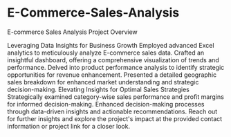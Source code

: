 # E-Commerce-Sales-Analysis
E-commerce Sales Analysis Project Overview

Leveraging Data Insights for Business Growth
Employed advanced Excel analytics to meticulously analyze E-commerce sales data.
Crafted an insightful dashboard, offering a comprehensive visualization of trends and performance.
Delved into product performance analysis to identify strategic opportunities for revenue enhancement.
Presented a detailed geographic sales breakdown for enhanced market understanding and strategic decision-making.
Elevating Insights for Optimal Sales Strategies
Strategically examined category-wise sales performance and profit margins for informed decision-making.
Enhanced decision-making processes through data-driven insights and actionable recommendations.
Reach out for further insights and explore the project's impact at the provided contact information or project link for a closer look.
